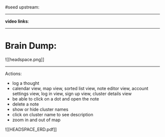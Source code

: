 #seed 
upstream:

---

**video links**: 

---

# Brain Dump: 
![[headspace.png]]

--- 


Actions: 

- log a thought 
- calendar view, map view, sorted list view, note editor view, account settings view, log in view, sign up view, cluster details view 
- be able to click on a dot and open the note
- delete a note 
- show or hide cluster names 
- click on cluster name to see description 
- zoom in and out of map 



![[HEADSPACE_ERD.pdf]]